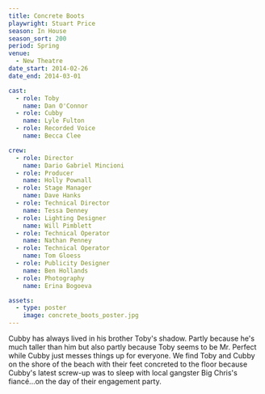 ```yaml
---
title: Concrete Boots
playwright: Stuart Price
season: In House
season_sort: 200
period: Spring
venue:
  - New Theatre
date_start: 2014-02-26
date_end: 2014-03-01

cast:
  - role: Toby
    name: Dan O'Connor
  - role: Cubby
    name: Lyle Fulton
  - role: Recorded Voice
    name: Becca Clee

crew:
  - role: Director
    name: Dario Gabriel Mincioni
  - role: Producer
    name: Holly Pownall
  - role: Stage Manager
    name: Dave Hanks
  - role: Technical Director
    name: Tessa Denney
  - role: Lighting Designer
    name: Will Pimblett
  - role: Technical Operator
    name: Nathan Penney
  - role: Technical Operator
    name: Tom Gloess
  - role: Publicity Designer
    name: Ben Hollands
  - role: Photography
    name: Erina Bogoeva

assets:
  - type: poster
    image: concrete_boots_poster.jpg
---
```


Cubby has always lived in his brother Toby's shadow. Partly because he's much taller than him but also partly because Toby seems to be Mr. Perfect while Cubby just messes things up for everyone. We find Toby and Cubby on the shore of the beach with their feet concreted to the floor because Cubby's latest screw-up was to sleep with local gangster Big Chris's fiancé...on the day of their engagement party.
